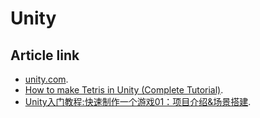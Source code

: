 # Unity


## Article link

- [unity.com](https://unity.com/).
- [How to make Tetris in Unity (Complete Tutorial)](https://www.youtube.com/watch?v=ODLzYI4d-J8/).
- [Unity入门教程:快速制作一个游戏01：项目介绍&场景搭建](https://www.youtube.com/watch?v=0LnwiN2-KgQ/).



